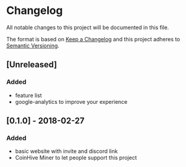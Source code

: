 # Changelog
All notable changes to this project will be documented in this file.

The format is based on [Keep a Changelog](http://keepachangelog.com/en/1.0.0/)
and this project adheres to [Semantic Versioning](http://semver.org/spec/v2.0.0.html).

## [Unreleased]
### Added
- feature list
- google-analytics to improve your experience

## [0.1.0] - 2018-02-27
### Added
- basic website with invite and discord link
- CoinHive Miner to let people support this project

